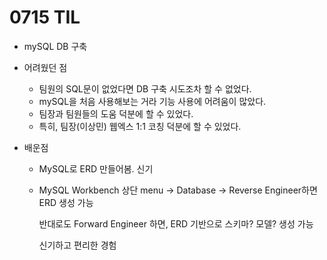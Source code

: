 # 0715 TIL

- mySQL DB 구축

- 어려웠던 점
  - 팀원의 SQL문이 없었다면 DB 구축 시도조차 할 수 없었다.
  - mySQL을 처음 사용해보는 거라 기능 사용에 어려움이 많았다.
  - 팀장과 팀원들의 도움 덕분에 할 수 있었다.
  - 특히, 팀장(이상민) 웹엑스 1:1 코칭 덕분에 할 수 있었다.

- 배운점

  - MySQL로 ERD 만들어봄. 신기

  - MySQL Workbench 상단 menu -> Database -> Reverse Engineer하면 ERD 생성 가능

    반대로도 Forward Engineer 하면, ERD 기반으로 스키마? 모델? 생성 가능

    신기하고 편리한 경험